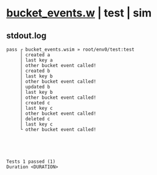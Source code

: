 # [bucket_events.w](../../../../examples/tests/valid/bucket_events.w) | test | sim

## stdout.log
```log
pass ┌ bucket_events.wsim » root/env0/test:test
     │ created a
     │ last key a
     │ other bucket event called!
     │ created b
     │ last key b
     │ other bucket event called!
     │ updated b
     │ last key b
     │ other bucket event called!
     │ created c
     │ last key c
     │ other bucket event called!
     │ deleted c
     │ last key c
     └ other bucket event called!
 




Tests 1 passed (1) 
Duration <DURATION>

```

